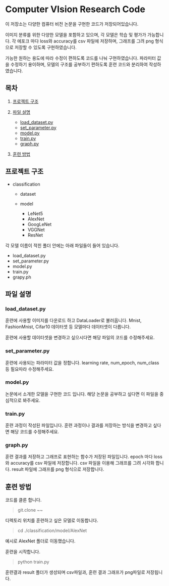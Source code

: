 # Computer VIsion Research Code

이 저장소는 다양한 컴퓨터 비전 논문을 구현한 코드가 저장되어있습니다. 

이미지 분류를 위한 다양한 모델을 포함하고 있으며, 각 모델은 학습 및 평가가 가능합니다.
각 에포크 마다 loss와 accuracy를 csv 파일에 저장하며, 그래프를 그려 png 형식으로 저장할 수 있도록 구현하였습니다.

가능한 원하는 용도에 따라 수정이 편하도록 코드를 나눠 구현하였습니다.
파라미터 값을 수정하기 용이하며, 모델의 구조를 공부하기 편하도록 훈련 코드와 분리하여 작성하였습니다.


## 목차

1. [프로젝트 구조](#프로젝트-구조)

2. [파일 설명](#파일-설명)
    - [load_dataset.py](#load_dataset.py)
    - [set_parameter.py](#set_parameter.py)
    - [model.py](#model.py)
    - [train.py](#train.py)
    - [graph.py](#graph.py)
3. [훈련 방법](#훈련-방법)


## 프로젝트 구조

- classification
    - dataset

    - model
        - LeNet5
        - AlexNet
        - GoogLeNet
        - VGGNet
        - ResNet

각 모델 이름이 적힌 폴더 안에는 아래 파일들이 들어 있습니다.

- load_dataset.py
- set_parameter.py
- model.py
- train.py
- grapy.ph

## 파일 설명

### load_dataset.py

훈련에 사용할 이미지를 다운로드 하고 DataLoader로 불러옵니다.
Mnist, FashionMnist, Cifar10 데이터셋 등 모델마다 데이터셋이 다릅니다.

훈련에 사용할 데이터셋을 변경하고 싶으시다면 해당 파일의 코드를 수정해주세요.

### set_parameter.py

훈련에 사용되는 파라미터 값을 정합니다.
learning rate, num_epoch, num_class 등 필요따라 수정해주세요.

### model.py

논문에서 소개한 모델을 구현한 코드 입니다.
해당 논문을 공부하고 싶다면 이 파일을 중심적으로 봐주세요.

### train.py

훈련 과정이 작성된 파일입니다.
훈련 과정이나 결과를 저장하는 방식을 변경하고 싶다면 해당 코드를 수정해주세요.

### graph.py

훈련 결과를 저장하고 그래프로 표현하는 함수가 저장된 파일입니다.
epoch 마다 loss와 accuracy를 csv 파일에 저장합니다.
csv 파일을 이용해 그래프를 그려 시각화 합니다.
result 파일에 그래프를 png 형식으로 저장합니다.

## 훈련 방법

코드를 클론 합니다.

> git.clone ~~


디렉토리 위치를 훈련하고 싶은 모델로 이동합니다.

> cd ./classification/model/AlexNet

예시로 AlexNet 폴더로 이동했습니다.

훈련을 시작합니다.

> python train.py

훈련결과 result 폴더가 생성되며 csv파일과, 훈련 결과 그래프가 png파일로 저장됩니다.

